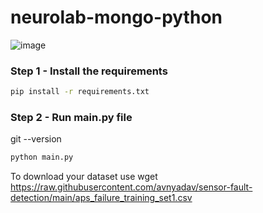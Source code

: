 # neurolab-mongo-python

![image](https://user-images.githubusercontent.com/57321948/196933065-4b16c235-f3b9-4391-9cfe-4affcec87c35.png)

### Step 1 - Install the requirements

```bash
pip install -r requirements.txt
```

### Step 2 - Run main.py file
git --version
```bash
python main.py
```
To download your dataset use 
wget https://raw.githubusercontent.com/avnyadav/sensor-fault-detection/main/aps_failure_training_set1.csv  